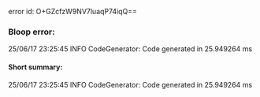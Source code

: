 error id: O+GZcfzW9NV7luaqP74iqQ==
### Bloop error:

25/06/17 23:25:45 INFO CodeGenerator: Code generated in 25.949264 ms
#### Short summary: 

25/06/17 23:25:45 INFO CodeGenerator: Code generated in 25.949264 ms